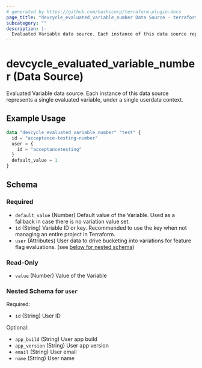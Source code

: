 ```yaml
---
# generated by https://github.com/hashicorp/terraform-plugin-docs
page_title: "devcycle_evaluated_variable_number Data Source - terraform-provider-devcycle"
subcategory: ""
description: |-
  Evaluated Variable data source. Each instance of this data source represents a single evaluated variable, under a single userdata context.
---
```


# devcycle_evaluated_variable_number (Data Source)

Evaluated Variable data source. Each instance of this data source represents a single evaluated variable, under a single userdata context.

## Example Usage

```terraform
data "devcycle_evaluated_variable_number" "test" {
  id = "acceptance-testing-number"
  user = {
    id = "acceptancetesting"
  }
  default_value = 1
}
```

<!-- schema generated by tfplugindocs -->
## Schema

### Required

- `default_value` (Number) Default value of the Variable. Used as a fallback in case there is no variation value set.
- `id` (String) Variable ID or key. Recommended to use the key when not managing an entire project in Terraform.
- `user` (Attributes) User data to drive bucketing into variations for feature flag evaluations. (see [below for nested schema](#nestedatt--user))

### Read-Only

- `value` (Number) Value of the Variable

<a id="nestedatt--user"></a>
### Nested Schema for `user`

Required:

- `id` (String) User ID

Optional:

- `app_build` (String) User app build
- `app_version` (String) User app version
- `email` (String) User email
- `name` (String) User name


